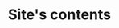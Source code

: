 ---
title: Site's contents
paragraph:
    [
        "The site is structured over three main sections:",
        "<ul><li>Articles: <b>all the projects realized accurately described</b></li><li>Portals: <b>WebApps built to support particular features of some project</b></li><li>Forum: designed <b>to encourage discussion and exchange of ideas.</b> You can visit it at the bottom of each article.</li></ul>",
        "Unless stated otherwise, all articles, portals and site itself are to be considered free to use.",
        "<b>I encourage spreading any idea you find on my site you may find worthy of sharing.</b>",
    ]
img:
    src: "#Contenuti"
    alt: "Site's contents"
---